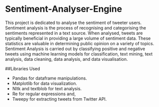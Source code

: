 # Sentiment-Analyser-Engine
This project is dedicated to analyse the sentiment of tweeter users. Sentiment analysis is the process of recognising and categorising the sentiments represented in a text source. When analysed, tweets are typically beneficial in providing a large volume of sentiment data. These statistics are valuable in determining public opinion on a variety of topics. Sentiment Analysis is carried out by classifying positive and negative tweets using machine learning models for classification, text mining, text analysis, data cleaning, data analysis, and data visualisation.

##Libraries Used 
- Pandas for dataframe manipulations.
- Matplotlib for data visualization.
- Nltk and textblob for text analysis.
- Re for regular expressions and,
- Tweepy for extracting tweets from Twitter API.
